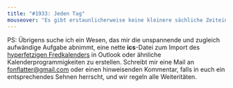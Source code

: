 ```yaml
---
title: "#1933: Jeden Tag"
mouseover: "Es gibt erstaunlicherweise keine kleinere sächliche Zeiteinheit als Jahr."
---
```


PS:
Übrigens suche ich ein Wesen, das mir die unspannende und zugleich aufwändige Aufgabe abnimmt, eine nette <strong>ics</strong>-Datei zum Import des <a href="http://www.fonflatter.de/kalender">hyperfetzigen Fredkalenders</a> in Outlook oder ähnliche Kalenderprogrammigkeiten zu erstellen. 
Schreibt mir eine Mail an <a href="mailto:fonflatter@gmail.com">fonflatter@gmail.com</a> oder einen hinweisenden Kommentar, falls in euch ein entsprechendes Sehnen herrscht, und wir regeln alle Weiteritäten.

